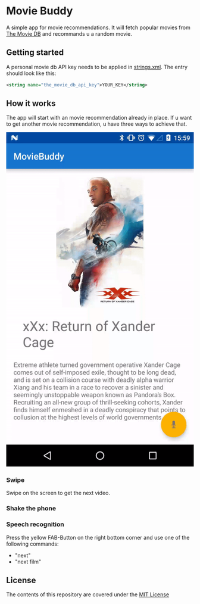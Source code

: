 # Movie Buddy
A simple app for movie recommendations. It will fetch popular movies from [The Movie DB](https://www.themoviedb.org/) and recommands u a random movie.

## Getting started

A personal movie db API key needs to be applied in [strings.xml](app/src/main/res/values/strings.xml).
The entry should look like this: 
```xml
<string name="the_movie_db_api_key">YOUR_KEY</string>
```

## How it works
The app will start with an movie recommendation already in place. If u want to get another movie recommendation, u have three ways to achieve that.

![Usage](./doc/get-next.gif)

### Swipe
Swipe on the screen to get the next video.

### Shake the phone


### Speech recognition
Press the yellow FAB-Button on the right bottom corner and use one of the following commands:
+ "next"
+ "next film"

## License

The contents of this repository are covered under the [MIT License](LICENSE)